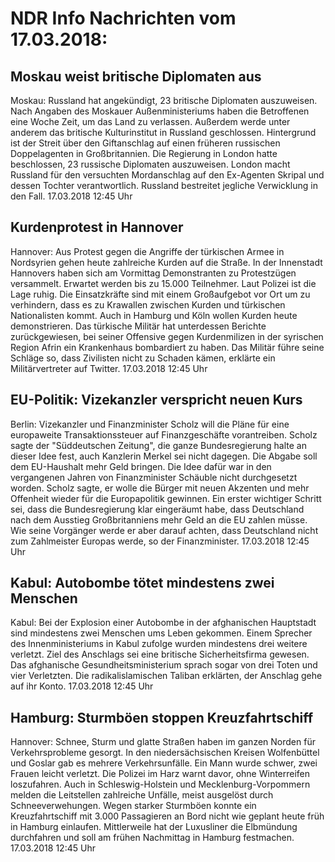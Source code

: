 # NDR Info Nachrichten vom 17.03.2018:


## Moskau weist britische Diplomaten aus
Moskau: Russland hat angekündigt, 23 britische Diplomaten auszuweisen. Nach Angaben des Moskauer Außenministeriums haben die Betroffenen eine Woche Zeit, um das Land zu verlassen. Außerdem werde unter anderem das britische Kulturinstitut in Russland geschlossen. Hintergrund ist der Streit über den Giftanschlag auf einen früheren russischen Doppelagenten in Großbritannien. Die Regierung in London hatte beschlossen, 23 russische Diplomaten auszuweisen. London macht Russland für den versuchten Mordanschlag auf den Ex-Agenten Skripal und dessen Tochter verantwortlich. Russland bestreitet jegliche Verwicklung in den Fall. 17.03.2018 12:45 Uhr 

## Kurdenprotest in Hannover
Hannover: Aus Protest gegen die Angriffe der türkischen Armee in Nordsyrien gehen heute zahlreiche Kurden auf die Straße. In der Innenstadt Hannovers haben sich am Vormittag Demonstranten zu Protestzügen versammelt. Erwartet werden bis zu 15.000 Teilnehmer. Laut Polizei ist die Lage ruhig. Die Einsatzkräfte sind mit einem Großaufgebot vor Ort um zu verhindern, dass es zu Krawallen zwischen Kurden und türkischen Nationalisten kommt. Auch in Hamburg und Köln wollen Kurden heute demonstrieren. Das türkische Militär hat unterdessen Berichte zurückgewiesen, bei seiner Offensive gegen Kurdenmilizen in der syrischen Region Afrin ein Krankenhaus bombardiert zu haben. Das Militär führe seine Schläge so, dass Zivilisten nicht zu Schaden kämen, erklärte ein Militärvertreter auf Twitter. 17.03.2018 12:45 Uhr 

## EU-Politik: Vizekanzler verspricht neuen Kurs
Berlin: Vizekanzler und Finanzminister Scholz will die Pläne für eine europaweite Transaktionssteuer auf Finanzgeschäfte vorantreiben. Scholz sagte der "Süddeutschen Zeitung", die ganze Bundesregierung halte an dieser Idee fest, auch Kanzlerin Merkel sei nicht dagegen. Die Abgabe soll dem EU-Haushalt mehr Geld bringen. Die Idee dafür war in den vergangenen Jahren von Finanzminister Schäuble nicht durchgesetzt worden. Scholz sagte, er wolle die Bürger mit neuen Akzenten und mehr Offenheit wieder für die  Europapolitik gewinnen. Ein erster wichtiger Schritt sei, dass die Bundesregierung klar eingeräumt habe, dass Deutschland nach dem Ausstieg Großbritanniens mehr Geld an die EU zahlen müsse. Wie seine Vorgänger werde er aber darauf achten, dass Deutschland nicht zum Zahlmeister Europas werde, so der Finanzminister. 17.03.2018 12:45 Uhr 

## Kabul: Autobombe tötet mindestens zwei Menschen
Kabul: Bei der Explosion einer Autobombe in der afghanischen Hauptstadt sind mindestens zwei Menschen ums Leben gekommen. Einem Sprecher des Innenministeriums in Kabul zufolge wurden mindestens drei weitere verletzt. Ziel des Anschlags sei eine britische Sicherheitsfirma gewesen. Das afghanische Gesundheitsministerium sprach sogar von drei Toten und vier Verletzten. Die radikalislamischen Taliban erklärten, der Anschlag gehe auf ihr Konto. 17.03.2018 12:45 Uhr 

## Hamburg: Sturmböen stoppen Kreuzfahrtschiff
Hannover:		Schnee, Sturm und glatte Straßen haben im ganzen Norden für Verkehrsprobleme gesorgt. In den niedersächsischen Kreisen Wolfenbüttel und Goslar gab es mehrere Verkehrsunfälle. Ein Mann wurde schwer, zwei Frauen leicht verletzt. Die Polizei im Harz warnt  davor, ohne Winterreifen loszufahren. Auch in Schleswig-Holstein und Mecklenburg-Vorpommern melden die Leitstellen zahlreiche Unfälle, meist ausgelöst durch Schneeverwehungen. Wegen starker Sturmböen konnte ein Kreuzfahrtschiff mit 3.000 Passagieren an Bord nicht wie geplant heute früh in Hamburg einlaufen. Mittlerweile hat der  Luxusliner die Elbmündung durchfahren und soll am frühen Nachmittag in Hamburg festmachen. 17.03.2018 12:45 Uhr 
